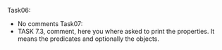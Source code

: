 Task06:
* No comments
Task07:
* TASK 7.3, comment, here you where asked to print the properties. It means the predicates and optionally the objects. 